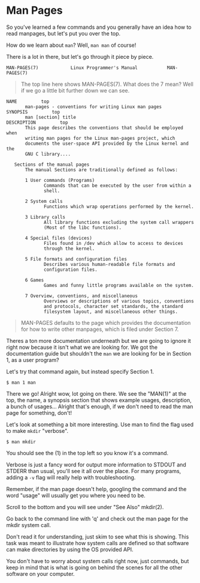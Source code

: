 # Man Pages
So you've learned a few commands and you generally have an idea how to read manpages, but let's put you over the top. 

How do we learn about ```man```? Well, ```man man``` of course! 

There is a lot in there, but let's go through it piece by piece. 

```
MAN-PAGES(7)            Linux Programmer's Manual           MAN-PAGES(7)
```
> The top line here shows MAN-PAGES(7). What does the 7 mean? Well if we go a little bit further down we can see. 
```
NAME         top
       man-pages - conventions for writing Linux man pages
SYNOPSIS         top
       man [section] title
DESCRIPTION         top
       This page describes the conventions that should be employed when
       writing man pages for the Linux man-pages project, which
       documents the user-space API provided by the Linux kernel and the
       GNU C library....

   Sections of the manual pages
       The manual Sections are traditionally defined as follows:

       1 User commands (Programs)
              Commands that can be executed by the user from within a
              shell.

       2 System calls
              Functions which wrap operations performed by the kernel.

       3 Library calls
              All library functions excluding the system call wrappers
              (Most of the libc functions).

       4 Special files (devices)
              Files found in /dev which allow to access to devices
              through the kernel.

       5 File formats and configuration files
              Describes various human-readable file formats and
              configuration files.

       6 Games
              Games and funny little programs available on the system.

       7 Overview, conventions, and miscellaneous
              Overviews or descriptions of various topics, conventions
              and protocols, character set standards, the standard
              filesystem layout, and miscellaneous other things.
```
> MAN-PAGES defaults to the page which provides the documentation for how to write other manpages, which is filed under Section 7. 

Theres a ton more documentation underneath but we are going to ignore it right now because it isn't what we are looking for. We got the documentation guide but shouldn't the ```man``` we are looking for be in Section 1, as a user program? 

Let's try that command again, but instead specify Section 1.

```
$ man 1 man
```

There we go! Alright wow, lot going on there. We see the "MAN(1)" at the top, the name, a synopsis section that shows example usages, description, a bunch of usages... Alright that's enough, if we don't need to read the man page for something, don't! 

Let's look at something a bit more interesting. Use man to find the flag used to make ```mkdir``` "verbose". 

```
$ man mkdir
```

You should see the (1) in the top left so you know it's a command.

Verbose is just a fancy word for output more information to STDOUT and STDERR than usual, you'll see it all over the place. For many programs, adding a ```-v``` flag will really help with troubleshooting. 

Remember, if the man page doesn't help, googling the command and the word "usage" will usually get you where you need to be. 

Scroll to the bottom and you will see under "See Also" mkdir(2).

Go back to the command line with 'q' and check out the man page for the mkdir system call. 

Don't read it for understanding, just skim to see what this is showing. This task was meant to illustrate how system calls are defined so that software can make directories by using the OS provided API.  

You don't have to worry about system calls right now, just commands, but keep in mind that is what is going on behind the scenes for all the other software on your computer.